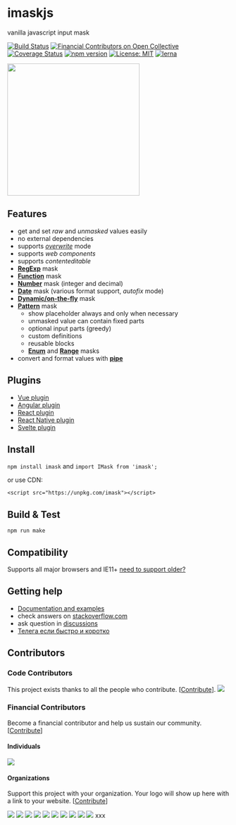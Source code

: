 # imaskjs
vanilla javascript input mask

[![Build Status](https://travis-ci.com/uNmAnNeR/imaskjs.svg?branch=master)](https://travis-ci.com/uNmAnNeR/imaskjs)
[![Financial Contributors on Open Collective](https://opencollective.com/imask/all/badge.svg?label=financial+contributors)](https://opencollective.com/imask) [![Coverage Status](https://coveralls.io/repos/github/uNmAnNeR/imaskjs/badge.svg?branch=master)](https://coveralls.io/github/uNmAnNeR/imaskjs?branch=master)
[![npm version](https://badge.fury.io/js/imask.svg)](https://badge.fury.io/jas/imask)
[![License: MIT](https://img.shields.io/badge/License-MIT-yellow.svg)](https://opensource.org/licenses/MIT)
[![lerna](https://img.shields.io/badge/maintained%20with-lerna-cc00ff.svg)](https://lernajs.io/)

<a href="https://opencollective.com/imask/donate" target="_blank">
  <img src="https://opencollective.com/imask/donate/button.png?color=blue" width=300 />
</a>

## Features
* get and set *raw* and *unmasked* values easily
* no external dependencies
* supports *[overwrite](https://imask.js.org/guide.html#overwrite)* mode
* supports *web components*
* supports *contenteditable*
* **[RegExp](https://imask.js.org/guide.html#masked-base)** mask
* **[Function](https://imask.js.org/guide.html#masked-function)** mask
* **[Number](https://imask.js.org/guide.html#masked-number)** mask (integer and decimal)
* **[Date](https://imask.js.org/guide.html#masked-date)** mask (various format support, *autofix* mode)
* **[Dynamic/on-the-fly](https://imask.js.org/guide.html#masked-dynamic)** mask
* **[Pattern](https://imask.js.org/guide.html#masked-pattern)** mask
  - show placeholder always and only when necessary
  - unmasked value can contain fixed parts
  - optional input parts (greedy)
  - custom definitions
  - reusable blocks
  - **[Enum](https://imask.js.org/guide.html#masked-enum)** and **[Range](https://imask.js.org/guide.html#masked-range)** masks
* convert and format values with **[pipe](https://imask.js.org/guide.html#pipe)**

## Plugins
* [Vue plugin](https://github.com/uNmAnNeR/imaskjs/tree/master/packages/vue-imask)
* [Angular plugin](https://github.com/uNmAnNeR/imaskjs/tree/master/packages/angular-imask)
* [React plugin](https://github.com/uNmAnNeR/imaskjs/tree/master/packages/react-imask)
* [React Native plugin](https://github.com/uNmAnNeR/imaskjs/tree/master/packages/react-native-imask)
* [Svelte plugin](https://github.com/uNmAnNeR/imaskjs/tree/master/packages/svelte-imask)

## Install
`npm install imask` and `import IMask from 'imask';`

or use CDN:

`<script src="https://unpkg.com/imask"></script>`

## Build & Test
`npm run make`

## Compatibility
Supports all major browsers and IE11+ [need to support older?](https://imask.js.org/guide.html#support-older)

## Getting help
- [Documentation and examples](https://imask.js.org/)
- check answers on [stackoverflow.com](https://stackoverflow.com)
- ask question in [discussions](https://github.com/uNmAnNeR/imaskjs/discussions)
- [Телега если быстро и коротко](https://t.me/imaskjs)

## Contributors

### Code Contributors

This project exists thanks to all the people who contribute. [[Contribute](CONTRIBUTING.md)].
<a href="https://github.com/uNmAnNeR/imaskjs/graphs/contributors"><img src="https://opencollective.com/imask/contributors.svg?width=890&button=false" /></a>

### Financial Contributors

Become a financial contributor and help us sustain our community. [[Contribute](https://opencollective.com/imask/contribute)]

#### Individuals

<a href="https://opencollective.com/imask"><img src="https://opencollective.com/imask/individuals.svg?width=890"></a>

#### Organizations

Support this project with your organization. Your logo will show up here with a link to your website. [[Contribute](https://opencollective.com/imask/contribute)]

<a href="https://opencollective.com/imask/organization/0/website"><img src="https://opencollective.com/imask/organization/0/avatar.svg"></a>
<a href="https://opencollective.com/imask/organization/1/website"><img src="https://opencollective.com/imask/organization/1/avatar.svg"></a>
<a href="https://opencollective.com/imask/organization/2/website"><img src="https://opencollective.com/imask/organization/2/avatar.svg"></a>
<a href="https://opencollective.com/imask/organization/3/website"><img src="https://opencollective.com/imask/organization/3/avatar.svg"></a>
<a href="https://opencollective.com/imask/organization/4/website"><img src="https://opencollective.com/imask/organization/4/avatar.svg"></a>
<a href="https://opencollective.com/imask/organization/5/website"><img src="https://opencollective.com/imask/organization/5/avatar.svg"></a>
<a href="https://opencollective.com/imask/organization/6/website"><img src="https://opencollective.com/imask/organization/6/avatar.svg"></a>
<a href="https://opencollective.com/imask/organization/7/website"><img src="https://opencollective.com/imask/organization/7/avatar.svg"></a>
<a href="https://opencollective.com/imask/organization/8/website"><img src="https://opencollective.com/imask/organization/8/avatar.svg"></a>
<a href="https://opencollective.com/imask/organization/9/website"><img src="https://opencollective.com/imask/organization/9/avatar.svg"></a>
xxx

